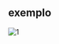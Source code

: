 ## exemplo


![1](https://user-images.githubusercontent.com/63211449/112758552-6b82de00-8fc5-11eb-8db2-93ec6e512723.png)